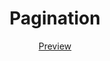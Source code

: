 <h1 align="center">Pagination</h1>
<p align="center" >
    <a href="https://codepen.io/lazycatcoder/pen/dyqKNNM">Preview</a>
</p>